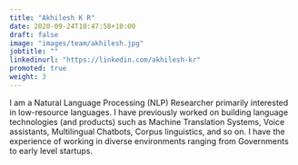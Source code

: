 ```yaml
---
title: "Akhilesh K R"
date: 2020-09-24T10:47:58+10:00
draft: false
image: "images/team/akhilesh.jpg"
jobtitle: ""
linkedinurl: "https://linkedin.com/akhilesh-kr"
promoted: true
weight: 3
---
```


I am a Natural Language Processing (NLP) Researcher primarily interested in low-resource languages. I have previously worked on building language technologies (and products) such as Machine Translation Systems, Voice assistants, Multilingual Chatbots, Corpus linguistics, and so on. I have the experience of working in diverse environments ranging from Governments to early level startups.
